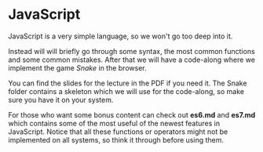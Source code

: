 # JavaScript

JavaScript is a very simple language, so we won't go too deep into it.

Instead will will briefly go through some syntax, the most common functions and some common mistakes.
After that we will have a code-along where we implement the game *Snake* in the browser.

You can find the slides for the lecture in the PDF if you need it.
The Snake folder contains a skeleton which we will use for the code-along, so make sure you have it on your system.

For those who want some bonus content can check out **es6.md** and **es7.md** which contains some of the most useful of the newest features in JavaScript.
Notice that all these functions or operators might not be implemented on all systems, so think it through before using them.
